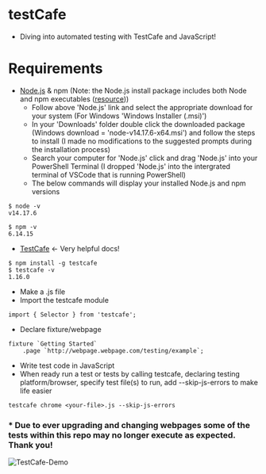 # testCafe
- Diving into automated testing with TestCafe and JavaScript!

# Requirements
- [Node.js](https://nodejs.org/en/download/) & npm (Note: the Node.js install package includes both Node and npm executables ([resource](https://stackoverflow.com/questions/20128584/npm-comes-with-node-now-what-does-this-mean#:~:text=Yes%2C%20the%20nodejs%20package%20includes,when%20packaged%20both%20are%20included.&text=When%20you%20install%20that%20.)))
    - Follow above 'Node.js' link and select the appropriate download for your system (For Windows 'Windows Installer (.msi)')
    - In your 'Downloads' folder double click the downloaded package (Windows download = 'node-v14.17.6-x64.msi') and follow the steps to install (I made no modifications to the suggested prompts during the installation process)
    - Search your computer for 'Node.js' click and drag 'Node.js' into your PowerShell Terminal (I dropped 'Node.js' into the intergrated terminal of VSCode that is running PowerShell)
    - The below commands will display your installed Node.js and npm versions

```
$ node -v
v14.17.6
```

```
$ npm -v
6.14.15
```
    
- [TestCafe](https://testcafe.io/documentation/402635/getting-started) <- Very helpful docs!

```
$ npm install -g testcafe
$ testcafe -v
1.16.0
```

- Make a .js file
- Import the testcafe module
```
import { Selector } from 'testcafe';
```
- Declare fixture/webpage
```
fixture `Getting Started`
    .page `http://webpage.webpage.com/testing/example`;
```
- Write test code in JavaScript
- When ready run a test or tests by calling testcafe, declaring testing platform/browser, specify test file(s) to run, add --skip-js-errors to make life easier
```
testcafe chrome <your-file>.js --skip-js-errors
```

### * Due to ever upgrading and changing webpages some of the tests within this repo may no longer execute as expected. Thank you!

![TestCafe-Demo](./gif-readme/testCafe-GME-FIFA.gif)
